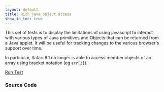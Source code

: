 ```yaml
---
layout: default
title: Rich java object access
show_in_toc: true
---
```


This set of tests is to display the limitations of using javascript to interact with various types of
Java primitives and Objects that can be returned from a Java applet. It will be useful for tracking changes to
the various browser's support over time.

In particular, Safari 6.1 no longer is able to access member objects of an array using bracket notation (eg `arr[3]`).

[Run Test](test.html)

### Source Code

<div>
<div id='gist-it-object-access-js' style='width: 34em; float: left; margin-left: 10px'>
<script src="http://gist-it.appspot.com/github/{{ site.github_repo }}/blob/gh-pages/object-access/test.html?slice=13:">
</script>
</div>
<div id='gist-it-object-access-applet' style='width: 24em; float: left; margin-left: 10px'>
<script src="http://gist-it.appspot.com/github/{{ site.github_repo }}/blob/gh-pages/object-access/applets/ObjectAccessTest.java?slice=6:">
</script>
</div>
<div id='gist-it-object-access-class' style='width: 24em; float: left; margin-left: 10px'>
<script src="http://gist-it.appspot.com/github/{{ site.github_repo }}/blob/gh-pages/object-access/applets/AccessObject.java?slice=4:">
</script>
</div>
</div>
